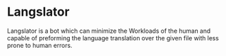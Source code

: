# Langslator
Langslator is a bot which can minimize the Workloads of the human and capable of preforming the language translation over the given file with less prone to human errors.
